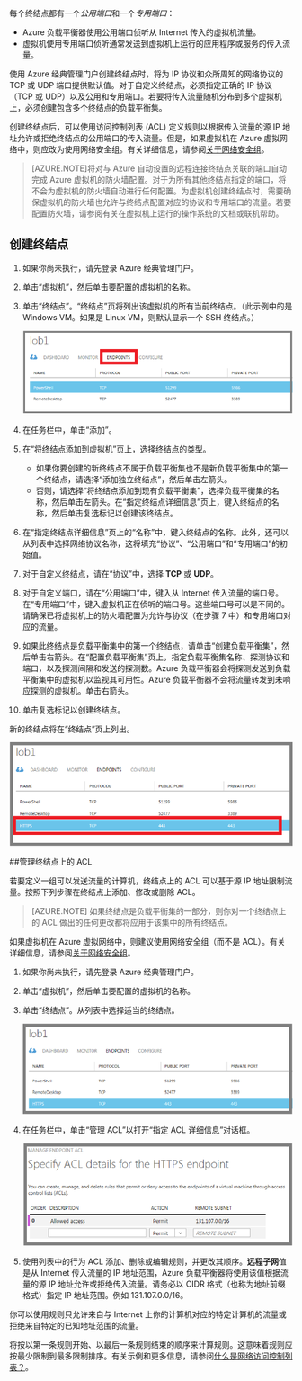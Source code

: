 
每个终结点都有一个*公用端口*和一个*专用端口*：

- Azure 负载平衡器使用公用端口侦听从 Internet 传入的虚拟机流量。
- 虚拟机使用专用端口侦听通常发送到虚拟机上运行的应用程序或服务的传入流量。

使用 Azure 经典管理门户创建终结点时，将为 IP 协议和众所周知的网络协议的 TCP 或 UDP 端口提供默认值。对于自定义终结点，必须指定正确的 IP 协议（TCP 或 UDP）以及公用和专用端口。若要将传入流量随机分布到多个虚拟机上，必须创建包含多个终结点的负载平衡集。

创建终结点后，可以使用访问控制列表 (ACL) 定义规则以根据传入流量的源 IP 地址允许或拒绝终结点的公用端口的传入流量。但是，如果虚拟机在 Azure 虚拟网络中，则应改为使用网络安全组。有关详细信息，请参阅[关于网络安全组](/documentation/articles/virtual-networks-nsg)。

> [AZURE.NOTE]将对与 Azure 自动设置的远程连接终结点关联的端口自动完成 Azure 虚拟机的防火墙配置。对于为所有其他终结点指定的端口，将不会为虚拟机的防火墙自动进行任何配置。为虚拟机创建终结点时，需要确保虚拟机的防火墙也允许与终结点配置对应的协议和专用端口的流量。若要配置防火墙，请参阅有关在虚拟机上运行的操作系统的文档或联机帮助。

## 创建终结点

1.	如果你尚未执行，请先登录 Azure 经典管理门户。
2.	单击“虚拟机”，然后单击要配置的虚拟机的名称。
3.	单击“终结点”。“终结点”页将列出该虚拟机的所有当前终结点。（此示例中的是 Windows VM。如果是 Linux VM，则默认显示一个 SSH 终结点。）

	![终结点](./media/virtual-machines-common-classic-setup-endpoints/endpointswindows.png)

4.	在任务栏中，单击“添加”。
5.	在“将终结点添加到虚拟机”页上，选择终结点的类型。

	- 如果你要创建的新终结点不属于负载平衡集也不是新负载平衡集中的第一个终结点，请选择“添加独立终结点”，然后单击左箭头。
	- 否则，请选择“将终结点添加到现有负载平衡集”，选择负载平衡集的名称，然后单击左箭头。在“指定终结点详细信息”页上，键入终结点的名称，然后单击复选标记以创建该终结点。

6.	在“指定终结点详细信息”页上的“名称”中，键入终结点的名称。此外，还可以从列表中选择网络协议名称，这将填充“协议”、“公用端口”和“专用端口”的初始值。
7.	对于自定义终结点，请在“协议”中，选择 **TCP** 或 **UDP**。
8.	对于自定义端口，请在“公用端口”中，键入从 Internet 传入流量的端口号。在“专用端口”中，键入虚拟机正在侦听的端口号。这些端口号可以是不同的。请确保已将虚拟机上的防火墙配置为允许与协议（在步骤 7 中）和专用端口对应的流量。
9.	如果此终结点是负载平衡集中的第一个终结点，请单击“创建负载平衡集”，然后单击右箭头。在“配置负载平衡集”页上，指定负载平衡集名称、探测协议和端口，以及探测间隔和发送的探测数。Azure 负载平衡器会将探测发送到负载平衡集中的虚拟机以监视其可用性。Azure 负载平衡器不会将流量转发到未响应探测的虚拟机。单击右箭头。
10.	单击复选标记以创建终结点。

新的终结点将在“终结点”页上列出。

![成功创建终结点](./media/virtual-machines-common-classic-setup-endpoints/endpointwindowsnew.png)

 
##<a name="manage-the-acl-on-an-endpoint"></a>管理终结点上的 ACL

若要定义一组可以发送流量的计算机，终结点上的 ACL 可以基于源 IP 地址限制流量。按照下列步骤在终结点上添加、修改或删除 ACL。

> [AZURE.NOTE] 如果终结点是负载平衡集的一部分，则你对一个终结点上的 ACL 做出的任何更改都将应用于该集中的所有终结点。

如果虚拟机在 Azure 虚拟网络中，则建议使用网络安全组（而不是 ACL）。有关详细信息，请参阅[关于网络安全组](/documentation/articles/virtual-networks-nsg)。

1.	如果你尚未执行，请先登录 Azure 经典管理门户。
2.	单击“虚拟机”，然后单击要配置的虚拟机的名称。
3.	单击“终结点”。从列表中选择适当的终结点。

    ![ACL 列表](./media/virtual-machines-common-classic-setup-endpoints/EndpointsShowsDefaultEndpointsForVM.png)

5.	在任务栏中，单击“管理 ACL”以打开“指定 ACL 详细信息”对话框。

    ![指定 ACL 详细信息](./media/virtual-machines-common-classic-setup-endpoints/EndpointACLdetails.png)

6.	使用列表中的行为 ACL 添加、删除或编辑规则，并更改其顺序。**远程子网**值是从 Internet 传入流量的 IP 地址范围，Azure 负载平衡器将使用该值根据流量的源 IP 地址允许或拒绝传入流量。请务必以 CIDR 格式（也称为地址前缀格式）指定 IP 地址范围。例如 131.107.0.0/16。

你可以使用规则只允许来自与 Internet 上你的计算机对应的特定计算机的流量或拒绝来自特定的已知地址范围的流量。

将按以第一条规则开始、以最后一条规则结束的顺序来计算规则。这意味着规则应按最少限制到最多限制排序。有关示例和更多信息，请参阅[什么是网络访问控制列表？](/documentation/articles/virtual-networks-acl)。






<!---HONumber=Mooncake_0530_2016-->